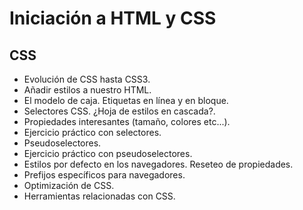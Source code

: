 # Iniciación a HTML y CSS

## CSS

- Evolución de CSS hasta CSS3.
- Añadir estilos a nuestro HTML.
- El modelo de caja. Etiquetas en línea y en bloque.
- Selectores CSS. ¿Hoja de estilos en cascada?.
- Propiedades interesantes (tamaño, colores etc...).
- Ejercicio práctico con selectores.
- Pseudoselectores.
- Ejercicio práctico con pseudoselectores.
- Estilos por defecto en los navegadores. Reseteo de propiedades.
- Prefijos específicos para navegadores.
- Optimización de CSS.
- Herramientas relacionadas con CSS.
